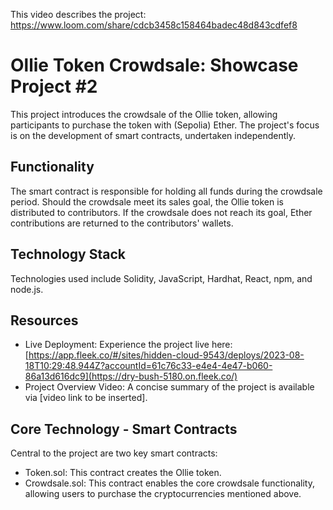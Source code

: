This video describes the project: https://www.loom.com/share/cdcb3458c158464badec48d843cdfef8

# Ollie Token Crowdsale: Showcase Project #2
This project introduces the crowdsale of the Ollie token, allowing participants to purchase the token with (Sepolia) Ether. The project's focus is on the development of smart contracts, undertaken independently. 

## Functionality
The smart contract is responsible for holding all funds during the crowdsale period. Should the crowdsale meet its sales goal, the Ollie token is distributed to contributors. If the crowdsale does not reach its goal, Ether contributions are returned to the contributors' wallets.

## Technology Stack
Technologies used include Solidity, JavaScript, Hardhat, React, npm, and node.js.

## Resources
- Live Deployment: Experience the project live here: [https://app.fleek.co/#/sites/hidden-cloud-9543/deploys/2023-08-18T10:29:48.944Z?accountId=61c76c33-e4e4-4e47-b060-86a13d616dc9](https://dry-bush-5180.on.fleek.co/)
- Project Overview Video: A concise summary of the project is available via [video link to be inserted].

## Core Technology - Smart Contracts
Central to the project are two key smart contracts:

- Token.sol: This contract creates the Ollie token.
- Crowdsale.sol: This contract enables the core crowdsale functionality, allowing users to purchase the cryptocurrencies mentioned above.
